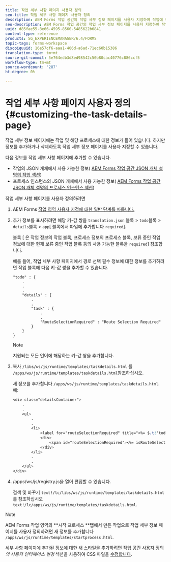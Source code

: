```yaml
---
title: 작업 세부 사항 페이지 사용자 정의
seo-title: 작업 세부 사항 페이지 사용자 정의
description: AEM Forms 작업 공간의 작업 세부 정보 페이지를 사용자 지정하여 작업에 대해 표시되는 기본 정보를 수정하는 방법.
seo-description: AEM Forms 작업 공간의 작업 세부 정보 페이지를 사용자 지정하여 작업에 대해 표시되는 기본 정보를 수정하는 방법.
uuid: d85fae55-8e66-4595-8560-5485622b6841
content-type: reference
products: SG_EXPERIENCEMANAGER/6.4/FORMS
topic-tags: forms-workspace
discoiquuid: 16e57cf6-aaa1-406d-a6ad-71ec60b15386
translation-type: tm+mt
source-git-commit: 5e764edb3d8ed98542c50b80cac40776c886ccf5
workflow-type: tm+mt
source-wordcount: '287'
ht-degree: 0%

---
```



# 작업 세부 사항 페이지 사용자 정의 {#customizing-the-task-details-page}

작업 세부 정보 페이지에는 작업 및 해당 프로세스에 대한 정보가 들어 있습니다. 하지만 정보를 추가하거나 삭제하도록 작업 세부 정보 페이지를 사용자 지정할 수 있습니다.

다음 정보를 작업 세부 사항 페이지에 추가할 수 있습니다.

* 작업의 JSON 개체에서 사용 가능한 정보( [AEM Forms 작업 공간 JSON 개체 설명의 작업 섹션](/help/forms/using/html-workspace-json-object-description.md))
* 프로세스 인스턴스의 JSON 개체에서 사용 가능한 정보( [AEM Forms 작업 공간 JSON 개체 설명의 프로세스 인스턴스 섹션](/help/forms/using/html-workspace-json-object-description.md))

작업 세부 사항 페이지를 사용자 정의하려면

1. AEM Forms [작업 영역 사용자 지정에 대한 일반 단계를 따릅니다.](/help/forms/using/generic-steps-html-workspace-customization.md)
1. 추가 정보를 표시하려면 해당 키-값 쌍을 `translation.json` 블록 > `todo`블록 > `details`블록 > `app`[ 블록에서 파일에 추가합니다 `required`].

   블록 [ 은 작업 정보의 작업 블록, 프로세스 정보의 프로세스 블록, 보류 중인 작업 정보에 대한 현재 보류 중인 작업 블록 등의 사용 가능한 블록을 `required`] 참조합니다.

   예를 들어, 작업 세부 사항 페이지에서 경로 선택 필수 정보에 대한 정보를 추가하려면 작업 블록에 다음 키-값 쌍을 추가할 수 있습니다.

   ```
   "todo" : {
       .
       .
       .
       "details" : {
           .
           .
           "task" : {
               .
               .
               "RouteSelectionRequired" : "Route Selection Required"
           }
       }
   }
   ```

   >[!NOTE]
   >
   >지원되는 모든 언어에 해당하는 키-값 쌍을 추가합니다.

1. 복사 `/libs/ws/js/runtime/templates/taskdetails.html` 를 `/apps/ws/js/runtime/templates/taskdetails.html`참조하십시오.

   새 정보를 추가합니다 `/apps/ws/js/runtime/templates/taskdetails.html`. 예:

   ```css
   <div class="detailsContainer">
       .
       .
       <ul>
           .
           .
           <li>
               <label for="routeSelectionRequired" title="<%= $.t('todo.details.task.RouteSelectionRequired')%>"><%= $.t('todo.details.task.RouteSelectionRequired')%></label>
               <div>
                   <span id="routeSelectionRequired"><%= isRouteSelectionRequired != null ? isRouteSelectionRequired : ''%></span>
               </div>
           </li>
           .
           .
       </ul>
   </div>
   ```

1. /apps/ws/js/registry.js을 열어 편집할 수 있습니다.

   검색 및 바꾸기 `text!/lc/libs/ws/js/runtime/templates/taskdetails.html` 를 참조하십시오 `text!/lc/apps/ws/js/runtime/templates/taskdetails.html`.

>[!NOTE]
>
>AEM Forms 작업 영역의 **시작 프로세스 **탭에서 만든 작업으로 작업 세부 정보 페이지를 사용자 정의하려면 새 정보를 추가합니다 `/apps/ws/js/runtime/templates/startprocess.html`.
>
>세부 사항 페이지에 추가된 정보에 대한 새 스타일을 추가하려면 작업 공간 사용자 정의 *의 사용자 인터페이스 변경* 섹션을 사용하여 CSS 파일을 [수정합니다](/help/forms/using/changing-locale-user-interface.md).
